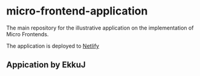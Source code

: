 # micro-frontend-application

The main repository for the illustrative application on the implementation of Micro Frontends.

The application is deployed to [Netlify](https://micro-frontend-thesis-netlify-app.netlify.app/ "Link to Netlify app")

## Appication by EkkuJ

